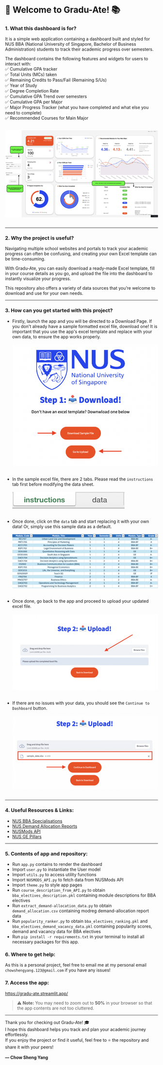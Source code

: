 # 👋 Welcome to Gradu-Ate! 📚

### 1. What this dashboard is for?
It is a simple web application containing a dashboard built and styled for NUS BBA (National University of Singapore, Bachelor of Business Administration) students to track their academic progress over semesters.  

The dashboard contains the following features and widgets for users to interact with:  
✅ Cumulative GPA tracker  
✅ Total Units (MCs) taken  
✅ Remaining Credits to Pass/Fail (Remaining S/Us)  
✅ Year of Study  
✅ Degree Completion Rate  
✅ Cumulative GPA Trend over semesters  
✅ Cumulative GPA per Major  
✅ Major Progress Tracker (what you have completed and what else you need to complete)  
✅ Recommended Courses for Main Major<br><br>

![Dashboard Page](instructions/dashboard.png)<br><br>

---

### 2. Why the project is useful?
Navigating multiple school websites and portals to track your academic progress can often be confusing, and creating your own Excel template can be time-consuming.  

With Gradu-Ate, you can easily download a ready-made Excel template, fill in your course details as you go, and upload the file into the dashboard to instantly visualize your progress.  

This repository also offers a variety of data sources that you’re welcome to download and use for your own needs.  

---

### 3. How can you get started with this project?
- Firstly, launch the app and you will be directed to a Download Page. If you don't already have a sample formatted excel file, download one! It is important that you use the app's excel template and replace with your own data, to ensure the app works properly.<br><br>
![Download Page](instructions/download.png)<br><br>

- In the sample excel file, there are 2 tabs. Please read the `instructions` tab first before modifying the data sheet.<br><br>
![Instructions Tab](instructions/instructions_tab.png)<br><br>

- Once done, click on the `data` tab and start replacing it with your own data! Or, simply use this sample data as a default.<br><br>
![Data Tab](instructions/data_tab.png)<br><br>

- Once done, go back to the app and proceed to upload your updated excel file.<br><br>
![Upload Page](instructions/upload.png)<br><br>

- If there are no issues with your data, you should see the `Continue to Dashboard` button.<br><br>
![Upload Page Success](instructions/upload_success.png)<br><br>

---

### 4. Useful Resources & Links:
- [NUS BBA Specialisations](https://bba.nus.edu.sg/academic-programmes/bba-programme/curriculum-ay2023-2024-for-students-who-switched-ay2024-2025/)  
- [NUS Demand Allocation Reports](https://github.com/Bryce-3D/NUS-ModReg-Reports)
- [NUSMods API](https://api.nusmods.com/v2/)  
- [NUS GE Pillars](https://www.nus.edu.sg/registrar/academic-information-policies/undergraduate-students/general-education/list-of-courses-approved-under-the-ge-pillars)  

---

### 5. Contents of app and repository:
- Run `app.py` contains to render the dashboard  
- Import `user.py` to instantiate the User model  
- Import `utils.py` to access utility functions  
- Import `NUSMODS_API.py` to fetch data from NUSMods API  
- Import `theme.py` to style app pages  
- Run `course_description_from_API.py` to obtain `bba_electives_description.pkl` containing module descriptions for BBA electives  
- Run `extract_demand-allocation_data.py` to obtain `demand_allocation.csv` containing modreg demand-allocation report data  
- Run `popularity_ranker.py` to obtain `bba_electives_ranking.pkl` and `bba_electives_demand_vacancy_data.pkl` containing popularity scores, demand and vacancy data for BBA electives   
- Run `pip install -r requirements.txt` in your terminal to install all necessary packages for this app.

### 6. Where to get help:
As this is a personal project, feel free to email me at my personal email `chowshengyang.123@gmail.com` if you have any issues!

### 7. Access the app:

https://gradu-ate.streamlit.app/
> ⚠️ **Note:** You may need to zoom out to **50%** in your browser so that the app contents are not too cluttered.

---

Thank you for checking out Gradu-Ate! 🎓  
I hope this dashboard helps you track and plan your academic journey effortlessly.  
If you enjoy the project or find it useful, feel free to ⭐ the repository and share it with your peers!<br><br>
**— Chow Sheng Yang**
